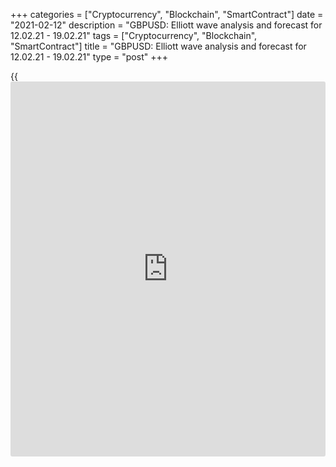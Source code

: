 +++
categories = ["Cryptocurrency", "Blockchain", "SmartContract"]
date = "2021-02-12"
description = "GBPUSD: Elliott wave analysis and forecast for 12.02.21 - 19.02.21"
tags = ["Cryptocurrency", "Blockchain", "SmartContract"]
title = "GBPUSD: Elliott wave analysis and forecast for 12.02.21 - 19.02.21"
type = "post"
+++

{{<iframe id="large-banner" src="https://www.bounty.group/#slide=5.0" width="100%" height="600" scrolling="no" style="border: 0px solid rgb(216, 221, 230); border-radius: 3px;">}}

2021-02-12

2021-02-12

GBPUSD: Elliott wave analysis and forecast for 12.02.21 – 19.02.21Alex
Geuta

 **Main scenario:** Consider short positions below the level of 1.3868
with a target of 1.3209 – 1.2878.

 **Alternative scenario:** breakout and consolidation above the level of
1.3868 will allow the pair to continue rising to the levels of 1.3950 –
1.4050.

 **Analysis:** Daily time frame: presumably, the first wave of larger
degree (1) formed and a downside correction is starting to form as wave
(2). The fifth wave of smaller degree (v) of v of 5 finished forming as
an ending diagonal triangle on the H4 time frame. Apparently, the fifth
wave (v) of v of 5 of (1) formed and wave (2) is starting to form on the
H1 time frame. If the presumption is correct, the pair may be expected
to drop to the levels of 1.3209 – 1.2878. The level of 1.3868 is
critical in this scenario as the breakout will enable the pair to
continue rising to the levels of 1.3950 – 1.4050.

* * *

* * *

## Price chart of GBPUSD in real time mode

The content of this article reflects the author’s opinion and does not
necessarily reflect the official position of LiteForex. The material
published on this page is provided for informational purposes only and
should not be considered as the provision of investment advice for the
purposes of Directive 2004/39/EC.

Rate this article:

{{value}}

( {{count}} {{title}} )